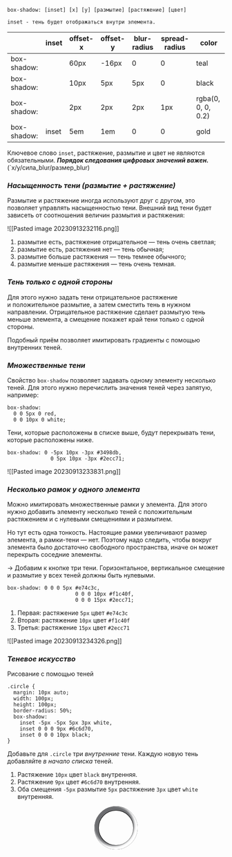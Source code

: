 ```
box-shadow: [inset] [x] [y] [размытие] [растяжение] [цвет]

inset - тень будет отображаться внутри элемента.
```

|             | inset | offset-x | offset-y | blur-radius | spread-radius | color              |
| ----------- | ----- | -------- | -------- | ----------- | ------------- | ------------------ |
| box-shadow: |       | 60px     | -16px    | 0           | 0             | teal               |
| box-shadow: |       | 10px     | 5px      | 5px         | 0             | black              |
| box-shadow: |       | 2px      | 2px      | 2px         | 1px           | rgba(0, 0, 0, 0.2) |
| box-shadow: | inset | 5em      | 1em      | 0           | 0             | gold               |


Ключевое слово `inset`, растяжение, размытие и цвет не являются обязательными. 
**_Порядок следования цифровых значений важен._** (`x/y/сила_blur/размер_blur)

### *Насыщенность тени (размытие + растяжение)*

Размытие и растяжение иногда используют друг с другом, это позволяет управлять насыщенностью тени. Внешний вид тени будет зависеть от соотношения величин размытия и растяжения:

![[Pasted image 20230913232116.png]]

1. размытие есть, растяжение отрицательное — тень очень светлая;
2. размытие есть, растяжения нет — тень обычная;
3. размытие больше растяжения — тень темнее обычного;
4. размытие меньше растяжения — тень очень темная.

### *Тень только с одной стороны*

Для этого нужно задать тени отрицательное растяжение и положительное размытие, а затем сместить тень в нужном направлении. 
Отрицательное растяжение сделает размытую тень меньше элемента, а смещение покажет край тени только с одной стороны.

Подобный приём позволяет имитировать градиенты с помощью внутренних теней.

### *Множественные тени*

Свойство `box-shadow` позволяет задавать одному элементу несколько теней. Для этого нужно перечислить значения теней через запятую, например:

```
box-shadow:
  0 0 5px 0 red,
  0 0 10px 0 white;
```

Тени, которые расположены в списке выше, будут перекрывать тени, которые расположены ниже.

```
box-shadow: 0 -5px 10px -3px #3498db,
	          0 5px 10px -3px #2ecc71; 
```

![[Pasted image 20230913233831.png]]

### *Несколько рамок у одного элемента*

Можно имитировать множественные рамки у элемента. Для этого нужно добавить элементу несколько теней с положительным растяжением и с нулевыми смещениями и размытием.

Но тут есть одна тонкость. Настоящие рамки увеличивают размер элемента, а рамки-тени — нет. Поэтому надо следить, чтобы вокруг элемента было достаточно свободного пространства, иначе он может перекрыть соседние элементы.

-> Добавим к кнопке три тени. Горизонтальное, вертикальное смещение и размытие у всех теней должны быть нулевыми.

```
box-shadow: 0 0 0 5px #e74c3c,
					  0 0 0 10px #f1c40f,
	 				  0 0 0 15px #2ecc71;
```

1. Первая: растяжение `5px` цвет `#e74c3c`
2. Вторая: растяжение `10px` цвет `#f1c40f`
3. Третья: растяжение `15px` цвет `#2ecc71`

![[Pasted image 20230913234326.png]]


### *Теневое искусство*

Рисование с помощью теней

```
.circle {
  margin: 10px auto;
  width: 100px;
  height: 100px;
  border-radius: 50%;
  box-shadow:
    inset -5px -5px 5px 3px white,
    inset 0 0 0 9px #6c6d70,
    inset 0 0 0 10px black;
}
```

Добавьте для `.circle` три _внутренние_ тени. Каждую новую тень добавляйте _в начало списка_ теней.

1. Растяжение `10px` цвет `black` внутренняя.
2. Растяжение `9px` цвет `#6c6d70` внутренняя.
3. Оба смещения `-5px` размытие `5px` растяжение `3px` цвет `white` внутренняя.
<div class="circle"></div>

<div class="circle" style="
  margin: 10px auto;
  width: 100px;
  height: 100px;
  border-radius: 50%;
  box-shadow:
    inset -5px -5px 5px 3px white,
    inset 0 0 0 9px #6c6d70,
    inset 0 0 0 10px black;
"></div>
